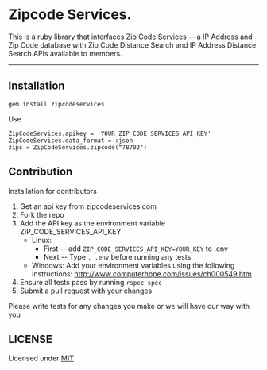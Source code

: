 Zipcode Services.
=================

This is a ruby library that interfaces [Zip Code Services](https://www.zipcodeservices.com/) -- a IP Address and Zip Code database with Zip Code Distance Search and IP Address Distance Search APIs available to members.

---

## Installation 

```
gem install zipcodeservices
```

Use
```
ZipCodeServices.apikey = 'YOUR_ZIP_CODE_SERVICES_API_KEY'
ZipCodeServices.data_format = :json
zips = ZipCodeServices.zipcode("78702") 
```

## Contribution

Installation for contributors

 1. Get an api key from zipcodeservices.com
 2. Fork the repo
 3. Add the API key as the environment variable ZIP_CODE_SERVICES_API_KEY
    - Linux:
      * First -- add ```ZIP_CODE_SERVICES_API_KEY=YOUR_KEY``` to .env
      * Next -- Type ```. .env``` before running any tests
    - Windows: Add your environment variables using the following instructions: http://www.computerhope.com/issues/ch000549.htm
 4. Ensure all tests pass by running ```rspec spec```
 5. Submit a pull request with your changes

Please write tests for any changes you make or we will have our way with you
 
## LICENSE


Licensed under [MIT](http://vulk.mit-license.org/)
